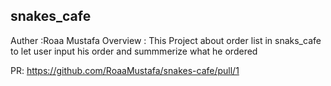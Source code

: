 ## snakes_cafe
Auther :Roaa Mustafa
Overview :
This Project about order list in snaks_cafe to let user input his order and summmerize what he ordered

 PR: https://github.com/RoaaMustafa/snakes-cafe/pull/1
 
